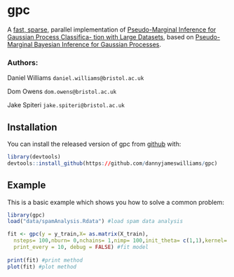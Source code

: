 
# gpc

<!-- badges: start -->
<!-- badges: end -->

A [fast, sparse,](https://papers.nips.cc/paper/2240-fast-sparse-gaussian-process-methods-the-informative-vector-machine.pdf) parallel implementation of [Pseudo-Marginal Inference for
Gaussian Process Classifica-
tion with Large Datasets](https://github.com/jakespiteri/GPclassification/blob/master/report/main.pdf), based on [Pseudo-Marginal Bayesian Inference for Gaussian Processes](https://www.researchgate.net/publication/262954130_Pseudo-Marginal_Bayesian_Inference_for_Gaussian_Processes).

### Authors:

Daniel Williams `daniel.williams@bristol.ac.uk`

Dom Owens `dom.owens@bristol.ac.uk`

Jake Spiteri `jake.spiteri@bristol.ac.uk`

## Installation

You can install the released version of gpc from [github](https://github.com/dannyjameswilliams/gpc) with:

``` r
library(devtools)
devtools::install_github(https://github.com/dannyjameswilliams/gpc)
```

## Example

This is a basic example which shows you how to solve a common problem:

``` r
library(gpc)
load("data/spamAnalysis.Rdata") #load spam data analysis

fit <- gpc(y = y_train,X= as.matrix(X_train), 
  nsteps= 100,nburn= 0,nchains= 1,nimp= 100,init_theta= c(1,1),kernel= f,
  print_every = 10, debug = FALSE) #fit model
  
print(fit) #print method
plot(fit) #plot method
```

